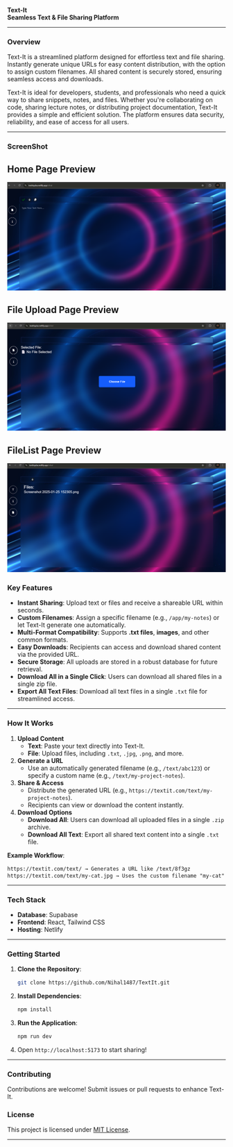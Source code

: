 **Text-It**  
**Seamless Text & File Sharing Platform**  

---

### **Overview**  
Text-It is a streamlined platform designed for effortless text and file sharing. Instantly generate unique URLs for easy content distribution, with the option to assign custom filenames. All shared content is securely stored, ensuring seamless access and downloads. 

Text-It is ideal for developers, students, and professionals who need a quick way to share snippets, notes, and files. Whether you're collaborating on code, sharing lecture notes, or distributing project documentation, Text-It provides a simple and efficient solution. The platform ensures data security, reliability, and ease of access for all users. 

---
### **ScreenShot**
 
 ## Home Page Preview
![Home Page Preview](./public/screenshot/01.png)
 
 ## File Upload Page Preview

![file Upload Page Preview](./public/screenshot/02.png)

## FileList Page Preview

![fileList Page Preview](./public/screenshot/03.png)  



### **Key Features**  
- **Instant Sharing**: Upload text or files and receive a shareable URL within seconds.  
- **Custom Filenames**: Assign a specific filename (e.g., `/app/my-notes`) or let Text-It generate one automatically.  
- **Multi-Format Compatibility**: Supports **.txt files**, **images**, and other common formats.  
- **Easy Downloads**: Recipients can access and download shared content via the provided URL.  
- **Secure Storage**: All uploads are stored in a robust database for future retrieval.  
- **Download All in a Single Click**: Users can download all shared files in a single zip file.  
- **Export All Text Files**: Download all text files in a single `.txt` file for streamlined access.  

---

### **How It Works**  
1. **Upload Content**  
   - **Text**: Paste your text directly into Text-It.  
   - **File**: Upload files, including `.txt`, `.jpg`, `.png`, and more.  
2. **Generate a URL**  
   - Use an automatically generated filename (e.g., `/text/abc123`) or specify a custom name (e.g., `/text/my-project-notes`).  
3. **Share & Access**  
   - Distribute the generated URL (e.g., `https://textit.com/text/my-project-notes`).  
   - Recipients can view or download the content instantly.  
4. **Download Options**  
   - **Download All**: Users can download all uploaded files in a single `.zip` archive.  
   - **Download All Text**: Export all shared text content into a single `.txt` file.  

**Example Workflow**:  
```
https://textit.com/text/ → Generates a URL like /text/8f3gz  
https://textit.com/text/my-cat.jpg → Uses the custom filename "my-cat"  
```

---

### **Tech Stack**  
- **Database**: Supabase  
- **Frontend**: React, Tailwind CSS  
- **Hosting**: Netlify  

---

### **Getting Started**  
1. **Clone the Repository**:  
   ```bash  
   git clone https://github.com/Nihal1487/TextIt.git  
   ```  
2. **Install Dependencies**:  
   ```bash  
   npm install  
   ```    
3. **Run the Application**:  
   ```bash  
   npm run dev  
   ```  
4. Open `http://localhost:5173` to start sharing!  

---

### **Contributing**  
Contributions are welcome! Submit issues or pull requests to enhance Text-It.  

### **License**  
This project is licensed under [MIT License](LICENSE).  

---

